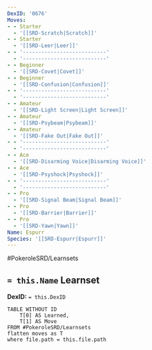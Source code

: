 ```yaml
---
DexID: '0676'
Moves:
- - Starter
  - '[[SRD-Scratch|Scratch]]'
- - Starter
  - '[[SRD-Leer|Leer]]'
- - '---------------------------'
  - '---------------------------'
- - Beginner
  - '[[SRD-Covet|Covet]]'
- - Beginner
  - '[[SRD-Confusion|Confusion]]'
- - '---------------------------'
  - '---------------------------'
- - Amateur
  - '[[SRD-Light Screen|Light Screen]]'
- - Amateur
  - '[[SRD-Psybeam|Psybeam]]'
- - Amateur
  - '[[SRD-Fake Out|Fake Out]]'
- - '---------------------------'
  - '---------------------------'
- - Ace
  - '[[SRD-Disarming Voice|Disarming Voice]]'
- - Ace
  - '[[SRD-Psyshock|Psyshock]]'
- - '---------------------------'
  - '---------------------------'
- - Pro
  - '[[SRD-Signal Beam|Signal Beam]]'
- - Pro
  - '[[SRD-Barrier|Barrier]]'
- - Pro
  - '[[SRD-Yawn|Yawn]]'
Name: Espurr
Species: '[[SRD-Espurr|Espurr]]'
---
```


#PokeroleSRD/Learnsets

## `= this.Name` Learnset

**DexID:** `= this.DexID`

```dataview
TABLE WITHOUT ID
    T[0] AS Learned,
    T[1] AS Move
FROM #PokeroleSRD/Learnsets
flatten moves as T
where file.path = this.file.path
```
